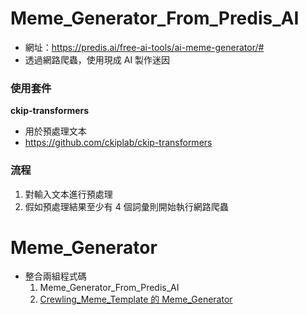 # Meme_Generator_From_Predis_AI
- 網址：https://predis.ai/free-ai-tools/ai-meme-generator/#  
- 透過網路爬蟲，使用現成 AI 製作迷因  

### 使用套件  
**ckip-transformers**
- 用於預處理文本
- https://github.com/ckiplab/ckip-transformers

### 流程  
1. 對輸入文本進行預處理  
2. 假如預處理結果至少有 4 個詞彙則開始執行網路爬蟲

# Meme_Generator
- 整合兩組程式碼  
  1. Meme_Generator_From_Predis_AI  
  2. [Crewling_Meme_Template 的 Meme_Generator](https://github.com/raamiiChu/Crewling_Meme_Template#meme_generator---%E7%94%A8-selenium-%E8%A3%BD%E4%BD%9C%E8%BF%B7%E5%9B%A0)

